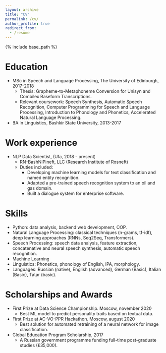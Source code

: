 ```yaml
---
layout: archive
title: "CV"
permalink: /cv/
author_profile: true
redirect_from:
  - /resume
---
```


{% include base_path %}

Education
======
* MSc in Speech and Language Processing, The University of Edinburgh, 2017-2018
  * Thesis: Grapheme-to-Metaphoneme Conversion for Unisyn and Combilex Baseform Transcriptions.
  * Relevant coursework: Speech Synthesis, Automatic Speech Recognition, Computer Programming for Speech and
Language Processing, Introduction to Phonology and Phonetics, Accelerated Natural Language Processing.
* BA in Linguistics, Bashkir State University, 2013-2017

Work experience
======
* NLP Data Scientist, (Ufa, 2018 - present)
  * RN-BashNIPIneft, LLC (Research Institute of Rosneft)
  * Duties included:
    * Developing machine learning models for text classification and named entity recognition.
    * Adapted a pre-trained speech recognition system to an oil and gas domain.
    * Built a dialogue system for enterprise software.


Skills
======
* Python: data analysis, backend web development, OOP.
* Natural Language Processing: classical techniques (n-grams, tf-idf), deep learning approaches (RNNs, Seq2Seq, Transformers).
* Speech Processing: speech data analysis, feature extraction, concatenative and neural speech synthesis, automatic speech recognition.
* Machine Learning
* Linguistics: Phonetics, phonology of English, IPA, morphology.
* Languages: Russian (native), English (advanced), German (Basic), Italian (Basic), Tatar (basic).

<!-- Publications
======
  <ul>{% for post in site.publications %}
    {% include archive-single-cv.html %}
  {% endfor %}</ul>

Talks
======
  <ul>{% for post in site.talks %}
    {% include archive-single-talk-cv.html %}
  {% endfor %}</ul> -->
<!--   
Teaching
======
  <ul>{% for post in site.teaching %}
    {% include archive-single-cv.html %}
  {% endfor %}</ul> -->

Scholarships and Awards
======
* First Prize at Data Science Championship. Moscow, november 2020
  * Best ML model to predict personality traits based on textual data.
* First Prize at AC-VO-PPR Hackathon. Moscow, august 2020
  * Best solution for automated retraining of a neural network for image classification.
* Global Education Program Scholarship, 2017
  * A Russian government programme funding full-time post-graduate studies (£35,000).
